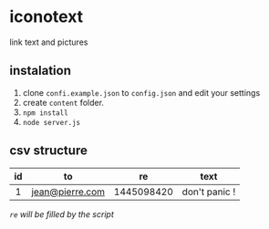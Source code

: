 # iconotext
link text and pictures

## instalation
1. clone `confi.example.json` to `config.json` and edit your settings
2. create `content` folder.
3. `npm install`
4. `node server.js` 

## csv structure 

| id  | to              | re         | text          |
| :-: |:---------------:| :---------:|:-------------:|
| 1   | jean@pierre.com | 1445098420 | don't panic ! |

*`re` will be filled by the script*
